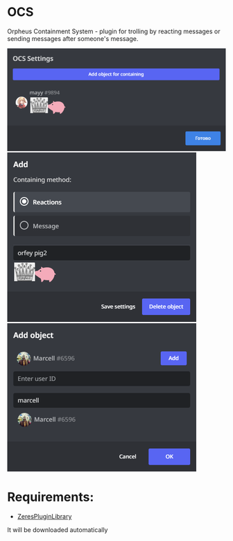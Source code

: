 # OCS

Orpheus Containment System - plugin for trolling by reacting messages or sending messages after someone's message. 


![Image](./res/Screenshot_1.png)
![Image1](./res/Screenshot_2.png)
![Image2](./res/Screenshot_3.png)

# Requirements: 
- [ZeresPluginLibrary](https://raw.githubusercontent.com/rauenzi/BDPluginLibrary/master/release/0PluginLibrary.plugin.js)


It will be downloaded automatically
